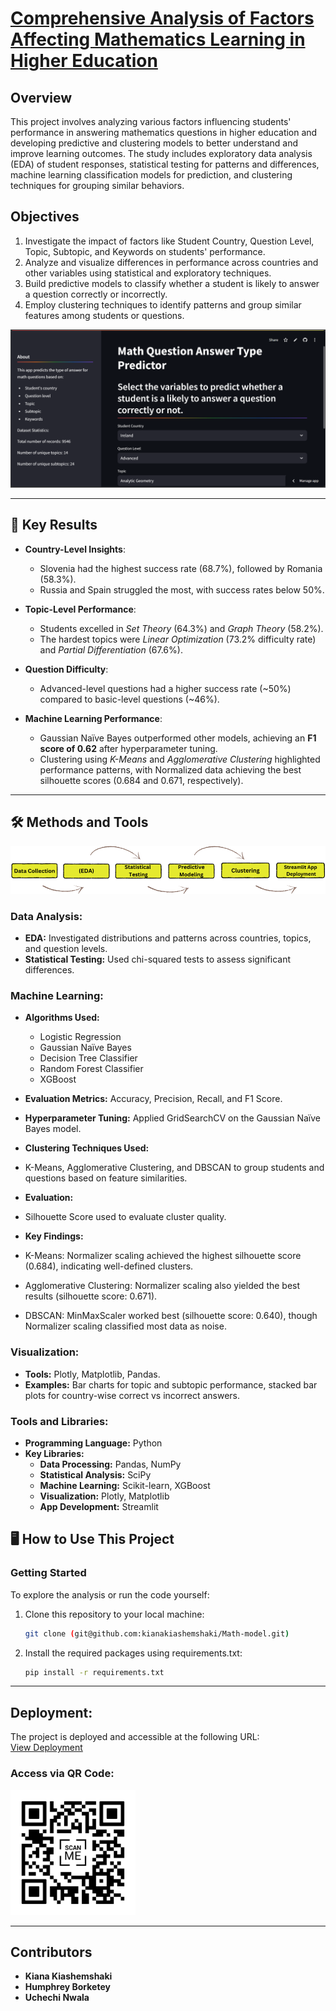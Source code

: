 # [Comprehensive Analysis of Factors Affecting Mathematics Learning in Higher Education](https://result-answer.streamlit.app/ "Comprehensive Analysis of Factors Affecting Mathematics Learning in Higher Education")


## Overview
This project involves analyzing various factors influencing students' performance in answering mathematics questions in higher education and developing predictive and clustering models to better understand and improve learning outcomes. The study includes exploratory data analysis (EDA) of student responses, statistical testing for patterns and differences, machine learning classification models for prediction, and clustering techniques for grouping similar behaviors.

## Objectives
1. Investigate the impact of factors like Student Country, Question Level, Topic, Subtopic, and Keywords on students' performance.
2. Analyze and visualize differences in performance across countries and other variables using statistical and exploratory techniques.
3. Build predictive models to classify whether a student is likely to answer a question correctly or incorrectly.
4. Employ clustering techniques to identify patterns and group similar features among students or questions.

![Project Overview](overview.png "Overview of the Project")

---

## 🚀 Key Results

- **Country-Level Insights**:  
  - Slovenia had the highest success rate (68.7%), followed by Romania (58.3%).  
  - Russia and Spain struggled the most, with success rates below 50%.

- **Topic-Level Performance**:  
  - Students excelled in *Set Theory* (64.3%) and *Graph Theory* (58.2%).  
  - The hardest topics were *Linear Optimization* (73.2% difficulty rate) and *Partial Differentiation* (67.6%).

- **Question Difficulty**:  
  - Advanced-level questions had a higher success rate (~50%) compared to basic-level questions (~46%).

- **Machine Learning Performance**:  
  - Gaussian Naïve Bayes outperformed other models, achieving an **F1 score of 0.62** after hyperparameter tuning.  
  - Clustering using *K-Means* and *Agglomerative Clustering* highlighted performance patterns, with Normalized data achieving the best silhouette scores (0.684 and 0.671, respectively).

---

## 🛠 Methods and Tools
![Methods and Tools](kia.png "Method of the Project")

### Data Analysis:
- **EDA:** Investigated distributions and patterns across countries, topics, and question levels.
- **Statistical Testing:** Used chi-squared tests to assess significant differences.

### Machine Learning:
- **Algorithms Used:** 
  - Logistic Regression
  - Gaussian Naïve Bayes
  - Decision Tree Classifier
  - Random Forest Classifier
  - XGBoost
- **Evaluation Metrics:** Accuracy, Precision, Recall, and F1 Score.
- **Hyperparameter Tuning:** Applied GridSearchCV on the Gaussian Naïve Bayes model.

- **Clustering Techniques Used:**
 - K-Means, Agglomerative Clustering, and DBSCAN to group students and questions based on feature similarities.
 - **Evaluation:**
 - Silhouette Score used to evaluate cluster quality.
 - **Key Findings:**
 - K-Means: Normalizer scaling achieved the highest silhouette score (0.684), indicating well-defined clusters.
 - Agglomerative Clustering: Normalizer scaling also yielded the best results (silhouette score: 0.671).
 - DBSCAN: MinMaxScaler worked best (silhouette score: 0.640), though Normalizer scaling classified most data as noise.

### Visualization:
- **Tools:** Plotly, Matplotlib, Pandas.
- **Examples:** Bar charts for topic and subtopic performance, stacked bar plots for country-wise correct vs incorrect answers.

### Tools and Libraries:
- **Programming Language:** Python
- **Key Libraries:** 
  - **Data Processing:** Pandas, NumPy
  - **Statistical Analysis:** SciPy
  - **Machine Learning:** Scikit-learn, XGBoost
  - **Visualization:** Plotly, Matplotlib
  - **App Development:** Streamlit

## 🖥 How to Use This Project
### Getting Started
To explore the analysis or run the code yourself:

1. Clone this repository to your local machine:
    ```bash
   git clone (git@github.com:kianakiashemshaki/Math-model.git)

2. Install the required packages using requirements.txt:
    ```bash
    pip install -r requirements.txt
   
---

## **Deployment**:
The project is deployed and accessible at the following URL:  
[View Deployment](https://result-answer.streamlit.app/)

### **Access via QR Code**:
<img src="frame.png" alt="QR Code" width="200" />

--- 
## Contributors
- **Kiana Kiashemshaki**
- **Humphrey Borketey**
- **Uchechi Nwala**



